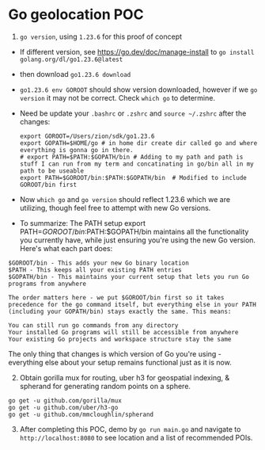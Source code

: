 # Go geolocation POC

1. `go version`, using `1.23.6` for this proof of concept

- If different version, see <https://go.dev/doc/manage-install> to `go install golang.org/dl/go1.23.6@latest`
- then download `go1.23.6 download`
- `go1.23.6 env GOROOT` should show version downloaded, however if we `go version` it may not be correct. Check `which go` to determine.
- Need be update your `.bashrc` or `.zshrc` and `source ~/.zshrc` after the changes:

    ```
    export GOROOT=/Users/zion/sdk/go1.23.6
    export GOPATH=$HOME/go # in home dir create dir called go and where everything is gonna go in there.
    # export PATH=$PATH:$GOPATH/bin # Adding to my path and path is stuff I can run from my term and concatinating in go/bin all in my path to be useable
    export PATH=$GOROOT/bin:$PATH:$GOPATH/bin  # Modified to include GOROOT/bin first
    ```

- Now `which go` and `go version` should reflect 1.23.6 which we are utilizing, though feel free to attempt with new Go versions.
- To summarize: The PATH setup export PATH=$GOROOT/bin:$PATH:$GOPATH/bin maintains all the functionality you currently have, while just ensuring you're using the new Go version. Here's what each part does:

```
$GOROOT/bin - This adds your new Go binary location
$PATH - This keeps all your existing PATH entries
$GOPATH/bin - This maintains your current setup that lets you run Go programs from anywhere

The order matters here - we put $GOROOT/bin first so it takes precedence for the go command itself, but everything else in your PATH (including your GOPATH/bin) stays exactly the same. This means:

You can still run go commands from any directory
Your installed Go programs will still be accessible from anywhere
Your existing Go projects and workspace structure stay the same
```

The only thing that changes is which version of Go you're using - everything else about your setup remains functional just as it is now.

2. Obtain gorilla mux for routing, uber h3 for geospatial indexing, & spherand for generating random points on a sphere.

```
go get -u github.com/gorilla/mux
go get -u github.com/uber/h3-go
go get -u github.com/mmcloughlin/spherand
```

3. After completing this POC, demo by `go run main.go` and navigate to `http://localhost:8080` to see location and a list of recommended POIs.
